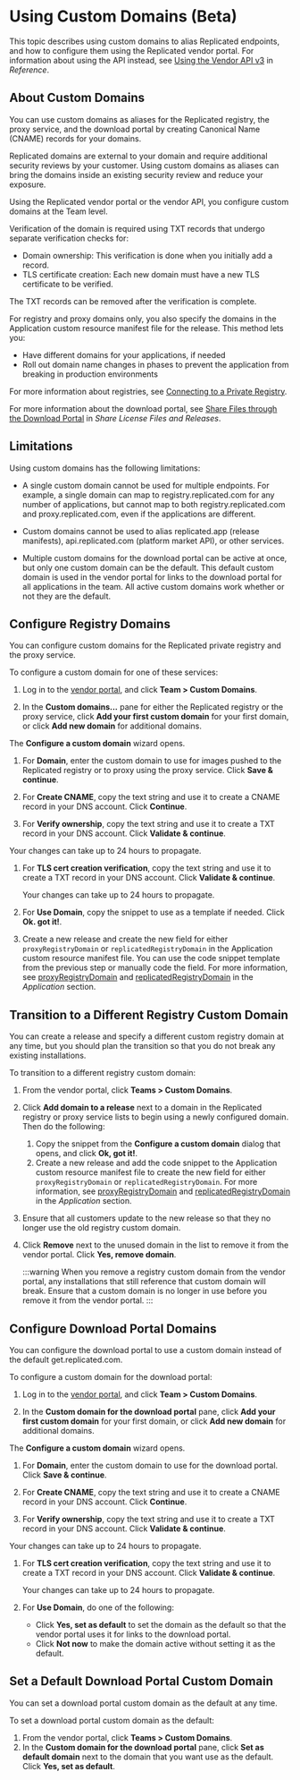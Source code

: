 # Using Custom Domains (Beta)

This topic describes using custom domains to alias Replicated endpoints, and how to configure them using the Replicated vendor portal. For information about using the API instead, see [Using the Vendor API v3](/reference/vendor-api-using) in _Reference_.

## About Custom Domains

You can use custom domains as aliases for the Replicated registry, the proxy service, and the download portal by creating Canonical Name (CNAME) records for your domains.

Replicated domains are external to your domain and require additional security reviews by your customer. Using custom domains as aliases can bring the domains inside an existing security review and reduce your exposure.

Using the Replicated vendor portal or the vendor API, you configure custom domains at the Team level.

Verification of the domain is required using TXT records that undergo separate verification checks for:

- Domain ownership: This verification is done when you initially add a record.
- TLS certificate creation: Each new domain must have a new TLS certificate to be verified.

The TXT records can be removed after the verification is complete.

For registry and proxy domains only, you also specify the domains in the Application custom resource manifest file for the release. This method lets you:

- Have different domains for your applications, if needed
- Roll out domain name changes in phases to prevent the application from breaking in production environments

For more information about registries, see [Connecting to a Private Registry](packaging-private-images).

For more information about the download portal, see [Share Files through the Download Portal](releases-sharing-license-install-script#download-portal) in _Share License Files and Releases_.

## Limitations

Using custom domains has the following limitations:

- A single custom domain cannot be used for multiple endpoints. For example, a single domain can map to registry.replicated.com for any number of applications, but cannot map to both registry.replicated.com and proxy.replicated.com, even if the applications are different.

- Custom domains cannot be used to alias replicated.app (release manifests), api.replicated.com (platform market API), or other services.

- Multiple custom domains for the download portal can be active at once, but only one custom domain can be the default. This default custom domain is used in the vendor portal for links to the download portal for all applications in the team. All active custom domains work whether or not they are the default.


## Configure Registry Domains

You can configure custom domains for the Replicated private registry and the proxy service.

To configure a custom domain for one of these services:

1. Log in to the [vendor portal](https://vendor.replicated.com), and click **Team > Custom Domains**.

1. In the **Custom domains...** pane for either the Replicated registry or the proxy service, click **Add your first custom domain** for your first domain, or click **Add new domain** for additional domains.

  The **Configure a custom domain** wizard opens.

1. For **Domain**, enter the custom domain to use for images pushed to the Replicated registry or to proxy using the proxy service. Click **Save & continue**.

1. For **Create CNAME**, copy the text string and use it to create a CNAME record in your DNS account. Click **Continue**.

1. For **Verify ownership**, copy the text string and use it to create a TXT record in your DNS account. Click **Validate & continue**.

  Your changes can take up to 24 hours to propagate.

1. For **TLS cert creation verification**, copy the text string and use it to create a TXT record in your DNS account. Click **Validate & continue**.

    Your changes can take up to 24 hours to propagate.

1. For **Use Domain**, copy the snippet to use as a template if needed. Click **Ok. got it!**.

1. Create a new release and create the new field for either `proxyRegistryDomain` or `replicatedRegistryDomain` in the Application custom resource manifest file. You can use the code snippet template from the previous step or manually code the field. For more information, see [proxyRegistryDomain](../reference/custom-resource-application#proxyRegistryDomain) and [replicatedRegistryDomain](../reference/custom-resource-application#replicatedRegistryDomain) in the _Application_ section.

## Transition to a Different Registry Custom Domain

You can create a release and specify a different custom registry domain at any time, but you should plan the transition so that you do not break any existing installations.

To transition to a different registry custom domain:

1. From the vendor portal, click **Teams > Custom Domains**.
1. Click **Add domain to a release** next to a domain in the Replicated registry or proxy service lists to begin using a newly configured domain. Then do the following:
    1. Copy the snippet from the **Configure a custom domain** dialog that opens, and click **Ok, got it!**.
    1. Create a new release and add the code snippet to the Application custom resource manifest file to create the new field for either `proxyRegistryDomain` or `replicatedRegistryDomain`. For more information, see [proxyRegistryDomain](../reference/custom-resource-application#proxyRegistryDomain) and [replicatedRegistryDomain](../reference/custom-resource-application#replicatedRegistryDomain) in the _Application_ section.
1. Ensure that all customers update to the new release so that they no longer use the old registry custom domain.
1. Click **Remove** next to the unused domain in the list to remove it from the vendor portal. Click **Yes, remove domain**.

    :::warning
    When you remove a registry custom domain from the vendor portal, any installations that still reference that custom domain will break. Ensure that a custom domain is no longer in use before you remove it from the vendor portal.
    :::

## Configure Download Portal Domains

You can configure the download portal to use a custom domain instead of the default get.replicated.com.

To configure a custom domain for the download portal:

1. Log in to the [vendor portal](https://vendor.replicated.com), and click **Team > Custom Domains**.

1. In the **Custom domain for the download portal** pane, click **Add your first custom domain** for your first domain, or click **Add new domain** for additional domains.

  The **Configure a custom domain** wizard opens.

1. For **Domain**, enter the custom domain to use for the download portal. Click **Save & continue**.

1. For **Create CNAME**, copy the text string and use it to create a CNAME record in your DNS account. Click **Continue**.

1. For **Verify ownership**, copy the text string and use it to create a TXT record in your DNS account. Click **Validate & continue**.

  Your changes can take up to 24 hours to propagate.

1. For **TLS cert creation verification**, copy the text string and use it to create a TXT record in your DNS account. Click **Validate & continue**.

    Your changes can take up to 24 hours to propagate.

1. For **Use Domain**, do one of the following:

    - Click **Yes, set as default** to set the domain as the default so that the vendor portal uses it for links to the download portal.
    - Click **Not now** to make the domain active without setting it as the default.

## Set a Default Download Portal Custom Domain

You can set a download portal custom domain as the default at any time.

To set a download portal custom domain as the default:

1. From the vendor portal, click **Teams > Custom Domains**.
1. In the **Custom domain for the download portal** pane, click **Set as default domain** next to the domain that you want use as the default. Click **Yes, set as default**.
